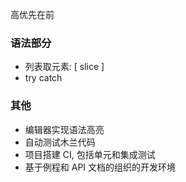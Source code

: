 高优先在前

### 语法部分

- 列表取元素: [ slice ]
- try catch

### 其他

- 编辑器实现语法高亮
- 自动测试木兰代码
- 项目搭建 CI, 包括单元和集成测试
- 基于例程和 API 文档的组织的开发环境